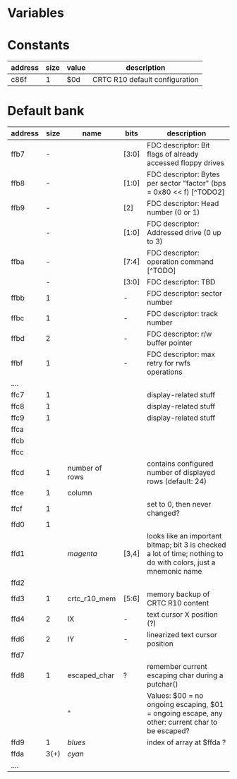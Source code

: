 # Variables

# Constants
| address | size | value | description                    |
| ------- | ---- | ----- | ------------------------------ |
| c86f    | 1    | $0d   | CRTC R10 default configuration |

# Default bank

| address | size | name           | bits  | description                                                                                                     |
| ------- | ---- | -------------- | ----- | --------------------------------------------------------------------------------------------------------------- |
| ffb7    | -    |                | [3:0] | FDC descriptor: Bit flags of already accessed floppy drives                                                     |
| ffb8    | -    |                | [1:0] | FDC descriptor: Bytes per sector "factor" (bps = 0x80 << f) [^TODO2]                                            |
| ffb9    | -    |                | [2]   | FDC descriptor: Head number (0 or 1)                                                                            |
|         | -    |                | [1:0] | FDC descriptor: Addressed drive (0 up to 3)                                                                     |
| ffba    | -    |                | [7:4] | FDC descriptor: operation command [^TODO]                                                                       |
|         | -    |                | [3:0] | FDC descriptor: TBD                                                                                             |
| ffbb    | 1    |                | -     | FDC descriptor: sector number                                                                                   |
| ffbc    | 1    |                | -     | FDC descriptor: track number                                                                                    |
| ffbd    | 2    |                | -     | FDC descriptor: r/w buffer pointer                                                                              |
| ffbf    | 1    |                | -     | FDC descriptor: max retry for rwfs operations                                                                   |
| ....    |      |                |       |                                                                                                                 |
| ffc7    | 1    |                |       | display-related stuff                                                                                           |
| ffc8    | 1    |                |       | display-related stuff                                                                                           |
| ffc9    | 1    |                |       | display-related stuff                                                                                           |
| ffca    |      |                |       |                                                                                                                 |
| ffcb    |      |                |       |                                                                                                                 |
| ffcc    |      |                |       |                                                                                                                 |
| ffcd    | 1    | number of rows |       | contains configured number of displayed rows (default: 24)                                                      |
| ffce    | 1    | column         |       |                                                                                                                 |
| ffcf    | 1    |                |       | set to 0, then never changed?                                                                                   |
| ffd0    | 1    |                |       |                                                                                                                 |
| ffd1    |      | _magenta_      | [3,4] | looks like an important bitmap; bit 3 is checked a lot of time; nothing to do with colors, just a mnemonic name |
| ffd2    |      |                |       |                                                                                                                 |
| ffd3    | 1    | crtc_r10_mem   | [5:6] | memory backup of CRTC R10 content                                                                               |
| ffd4    | 2    | IX             | -     | text cursor X position (?)                                                                                      |
| ffd6    | 2    | IY             | -     | linearized text cursor position                                                                                 |
| ffd7    |      |                |       |                                                                                                                 |
| ffd8    | 1    | escaped_char   | ?     | remember current escaping char during a putchar()                                                               |
|         |      | "              |       | Values: $00 = no ongoing escaping, $01 = ongoing escape, any other: current char to be escaped?                 |
| ffd9    | 1    | _blues_        |       | index of array at $ffda ?                                                                                       |
| ffda    | 3(+) | _cyan_         |       |                                                                                                                 |
| ....    |      |                |       |                                                                                                                 |
